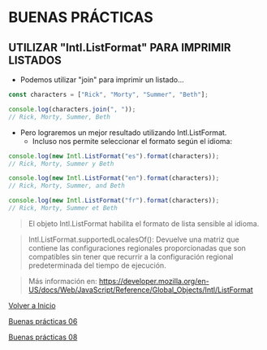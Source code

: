 # BUENAS PRÁCTICAS

## UTILIZAR "Intl.ListFormat" PARA IMPRIMIR LISTADOS

- Podemos utilizar "join" para imprimir un listado...

```js
const characters = ["Rick", "Morty", "Summer", "Beth"];

console.log(characters.join(", "));
// Rick, Morty, Summer, Beth
```

- Pero lograremos un mejor resultado utilizando Intl.ListFormat.
  - Incluso nos permite seleccionar el formato según el idioma:

```js
console.log(new Intl.ListFormat("es").format(characters));
// Rick, Morty, Summer y Beth

console.log(new Intl.ListFormat("en").format(characters));
// Rick, Morty, Summer, and Beth

console.log(new Intl.ListFormat("fr").format(characters));
// Rick, Morty, Summer et Beth
```

> El objeto Intl.ListFormat habilita el formato de lista sensible al idioma.

> Intl.ListFormat.supportedLocalesOf(): Devuelve una matriz que contiene las configuraciones regionales proporcionadas que son compatibles sin tener que recurrir a la configuración regional predeterminada del tiempo de ejecución.

> Más información en: https://developer.mozilla.org/en-US/docs/Web/JavaScript/Reference/Global_Objects/Intl/ListFormat

[Volver a Inicio](../README.md)

[Buenas prácticas 06](./06-GoodPractices.md)

[Buenas prácticas 08](./08-GoodPractices.md)
